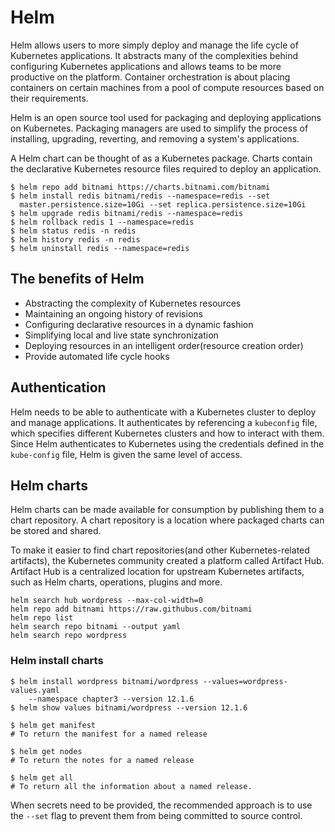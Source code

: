 # Helm

Helm allows users to more simply deploy and manage the life cycle of Kubernetes
applications. It abstracts many of the complexities behind configuring
Kubernetes applications and allows teams to be more productive on the platform.
Container orchestration is about placing containers on certain machines from a
pool of compute resources based on their requirements.

Helm is an open source tool used for packaging and deploying applications on
Kubernetes. Packaging managers are used to simplify the process of installing,
upgrading, reverting, and removing a system's applications.

A Helm chart can be thought of as a Kubernetes package. Charts contain the
declarative Kubernetes resource files required to deploy an application.

```shell
$ helm repo add bitnami https://charts.bitnami.com/bitnami
$ helm install redis bitnami/redis --namespace=redis --set
  master.persistence.size=10Gi --set replica.persistence.size=10Gi
$ helm upgrade redis bitnami/redis --namespace=redis
$ helm rollback redis 1 --namespace=redis
$ helm status redis -n redis
$ helm history redis -n redis
$ helm uninstall redis --namespace=redis
```

## The benefits of Helm

* Abstracting the complexity of Kubernetes resources
* Maintaining an ongoing history of revisions
* Configuring declarative resources in a dynamic fashion
* Simplifying local and live state synchronization
* Deploying resources in an intelligent order(resource creation order)
* Provide automated life cycle hooks

## Authentication

Helm needs to be able to authenticate with a Kubernetes cluster to deploy and
manage applications. It authenticates by referencing a `kubeconfig` file, which
specifies different Kubernetes clusters and how to interact with them. Since
Helm authenticates to Kubernetes using the credentials defined in the
`kube-config` file, Helm is given the same level of access.

## Helm charts

Helm charts can be made available for consumption by publishing them to a chart
repository. A chart repository is a location where packaged charts can be stored
and shared.

To make it easier to find chart repositories(and other Kubernetes-related
artifacts), the Kubernetes community created a platform called Artifact Hub.
Artifact Hub is a centralized location for upstream Kubernetes artifacts, such
as Helm charts, operations, plugins and more.

```shell
helm search hub wordpress --max-col-width=0
helm repo add bitnami https://raw.githubus.com/bitnami
helm repo list
helm search repo bitnami --output yaml
helm search repo wordpress
```

### Helm install charts

```shell
$ helm install wordpress bitnami/wordpress --values=wordpress-values.yaml
    --namespace chapter3 --version 12.1.6
$ helm show values bitnami/wordpress --version 12.1.6

$ helm get manifest
# To return the manifest for a named release

$ helm get nodes
# To return the notes for a named release

$ helm get all
# To return all the information about a named release.
```

When secrets need to be provided, the recommended approach is to use the
`--set` flag to prevent them from being committed to source control.

